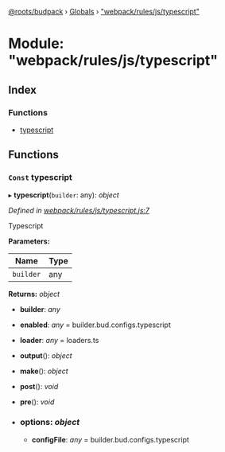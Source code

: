 [@roots/budpack](../README.md) › [Globals](../globals.md) › ["webpack/rules/js/typescript"](_webpack_rules_js_typescript_.md)

# Module: "webpack/rules/js/typescript"

## Index

### Functions

* [typescript](_webpack_rules_js_typescript_.md#const-typescript)

## Functions

### `Const` typescript

▸ **typescript**(`builder`: any): *object*

*Defined in [webpack/rules/js/typescript.js:7](https://github.com/roots/bud-support/blob/bc9161d/src/budpack/builder/webpack/rules/js/typescript.js#L7)*

Typescript

**Parameters:**

Name | Type |
------ | ------ |
`builder` | any |

**Returns:** *object*

* **builder**: *any*

* **enabled**: *any* = builder.bud.configs.typescript

* **loader**: *any* = loaders.ts

* **output**(): *object*

* **make**(): *object*

* **post**(): *void*

* **pre**(): *void*

* ### **options**: *object*

  * **configFile**: *any* = builder.bud.configs.typescript
